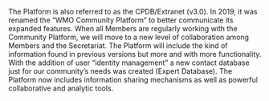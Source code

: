 The Platform is also referred to as the CPDB/Extranet (v3.0). In 2019, it was renamed the “WMO Community Platform” to better communicate its expanded features. When all Members are regularly working with the Community Platform, we will move to a new level of collaboration among Members and the Secretariat. The Platform will include the kind of information found in previous versions but more and with more functionality. With the addition of user “identity management” a new contact database just for our community’s needs was created (Expert Database). The Platform now includes information sharing mechanisms as well as powerful collaborative and analytic tools.